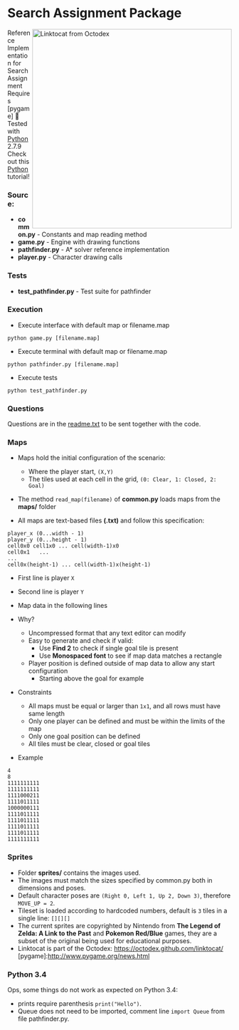 # Search Assignment Package

<a href="https://octodex.github.com/linktocat/" target="_blank">
<img src="https://octodex.github.com/images/linktocat.jpg" align="right" width="448px" title="Linktocat from Octodex" border="0"/>
</a>

Reference Implementation for Search Assignment  
Requires [pygame] :snake:  
Tested with [Python](https://www.python.org/) 2.7.9  
Check out this [Python](http://learnpython.org/) tutorial!

### Source:
- **common.py**             - Constants and map reading method
- **game.py**               - Engine with drawing functions
- **pathfinder.py**         - A* solver reference implementation
- **player.py**             - Character drawing calls

### Tests
- **test_pathfinder.py**    - Test suite for pathfinder

### Execution
- Execute interface with default map or filename.map
```
python game.py [filename.map]
```
- Execute terminal with default map or filename.map
```
python pathfinder.py [filename.map]
```
- Execute tests
```
python test_pathfinder.py
```

### Questions

Questions are in the [readme.txt](readme.txt) to be sent together with the code.

### Maps
- Maps hold the initial configuration of the scenario:
  - Where the player start, ```(X,Y)```
  - The tiles used at each cell in the grid, ```(0: Clear, 1: Closed, 2: Goal)```
- The method ```read_map(filename)``` of **common.py** loads maps from the **maps/** folder

- All maps are text-based files **(.txt)** and follow this specification:
```
player_x (0...width - 1)
player_y (0...height - 1)
cell0x0 cell1x0 ... cell(width-1)x0
cell0x1   ...
...
cell0x(height-1) ... cell(width-1)x(height-1)
```  

  - First line is player ```X```
  - Second line is player ```Y```
  - Map data in the following lines

- Why?
    - Uncompressed format that any text editor can modify
    - Easy to generate and check if valid:
        - Use **Find 2** to check if single goal tile is present
        - Use **Monospaced font** to see if map data matches a rectangle
    - Player position is defined outside of map data to allow any start configuration
        - Starting above the goal for example
- Constraints
    - All maps must be equal or larger than ```1x1```, and all rows must have same length
    - Only one player can be defined and must be within the limits of the map
    - Only one goal position can be defined
    - All tiles must be clear, closed or goal tiles
- Example
```
4
8
1111111111
1111111111
1111000211
1111011111
1000000111
1111011111
1111011111
1111011111
1111011111
1111111111
```

### Sprites
- Folder **sprites/** contains the images used.  
- The images must match the sizes specified by common.py both in dimensions and poses.  
- Default character poses are ```(Right 0, Left 1, Up 2, Down 3)```, therefore ```MOVE_UP = 2```.  
- Tileset is loaded according to hardcoded numbers, default is ```3``` tiles in a single line: ```[][][]```
- The current sprites are copyrighted by Nintendo from **The Legend of Zelda: A Link to the Past** and **Pokemon Red/Blue** games, they are a subset of the original being used for educational purposes.
- Linktocat is part of the Octodex: https://octodex.github.com/linktocat/
[pygame]:http://www.pygame.org/news.html

### Python 3.4

Ops, some things do not work as expected on Python 3.4:

- prints require parenthesis ```print("Hello")```.
- Queue does not need to be imported, comment line ```import Queue``` from file pathfinder.py.
